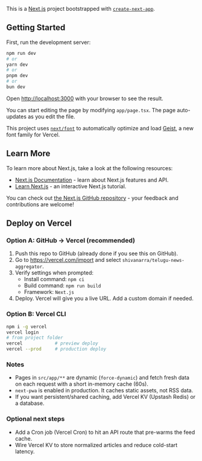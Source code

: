 This is a [Next.js](https://nextjs.org) project bootstrapped with [`create-next-app`](https://nextjs.org/docs/app/api-reference/cli/create-next-app).

## Getting Started

First, run the development server:

```bash
npm run dev
# or
yarn dev
# or
pnpm dev
# or
bun dev
```

Open [http://localhost:3000](http://localhost:3000) with your browser to see the result.

You can start editing the page by modifying `app/page.tsx`. The page auto-updates as you edit the file.

This project uses [`next/font`](https://nextjs.org/docs/app/building-your-application/optimizing/fonts) to automatically optimize and load [Geist](https://vercel.com/font), a new font family for Vercel.

## Learn More

To learn more about Next.js, take a look at the following resources:

- [Next.js Documentation](https://nextjs.org/docs) - learn about Next.js features and API.
- [Learn Next.js](https://nextjs.org/learn) - an interactive Next.js tutorial.

You can check out [the Next.js GitHub repository](https://github.com/vercel/next.js) - your feedback and contributions are welcome!

## Deploy on Vercel

### Option A: GitHub → Vercel (recommended)
1. Push this repo to GitHub (already done if you see this on GitHub).
2. Go to https://vercel.com/import and select `shivanarra/telugu-news-aggregator`.
3. Verify settings when prompted:
   - Install command: `npm ci`
   - Build command: `npm run build`
   - Framework: `Next.js`
4. Deploy. Vercel will give you a live URL. Add a custom domain if needed.

### Option B: Vercel CLI
```bash
npm i -g vercel
vercel login
# from project folder
vercel            # preview deploy
vercel --prod     # production deploy
```

### Notes
- Pages in `src/app/**` are dynamic (`force-dynamic`) and fetch fresh data on each request with a short in-memory cache (60s).
- `next-pwa` is enabled in production. It caches static assets, not RSS data.
- If you want persistent/shared caching, add Vercel KV (Upstash Redis) or a database.

### Optional next steps
- Add a Cron job (Vercel Cron) to hit an API route that pre-warms the feed cache.
- Wire Vercel KV to store normalized articles and reduce cold-start latency.
